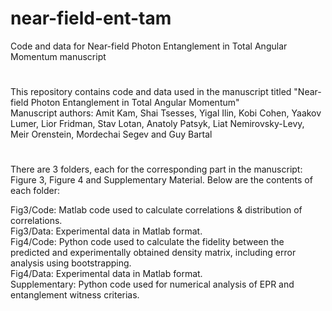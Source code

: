 # near-field-ent-tam
Code and data for Near-field Photon Entanglement in Total Angular Momentum manuscript
#
This repository contains code and data used in the manuscript titled "Near-field Photon Entanglement in Total Angular Momentum"  
Manuscript authors: Amit Kam, Shai Tsesses, Yigal Ilin, Kobi Cohen, Yaakov Lumer, Lior Fridman, Stav Lotan, Anatoly Patsyk, Liat Nemirovsky-Levy, Meir Orenstein, Mordechai Segev and Guy Bartal 
#
There are 3 folders, each for the corresponding part in the manuscript: Figure 3, Figure 4 and Supplementary Material. Below are the contents of each folder:  

Fig3/Code: Matlab code used to calculate correlations & distribution of correlations.  
Fig3/Data: Experimental data in Matlab format.  
Fig4/Code: Python code used to calculate the fidelity between the predicted and experimentally obtained density matrix, including error analysis using bootstrapping.  
Fig4/Data: Experimental data in Matlab format.  
Supplementary: Python code used for numerical analysis of EPR and entanglement witness criterias.
